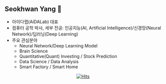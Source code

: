 ## Seokhwan Yang 👋

<!--
**aidalabs/aidalabs** is a ✨ _special_ ✨ repository because its `README.md` (this file) appears on your GitHub profile.

Here are some ideas to get you started:

- 🔭 I’m currently working on ...
- 🌱 I’m currently learning ...
- 👯 I’m looking to collaborate on ...
- 🤔 I’m looking for help with ...
- 💬 Ask me about ...
- 📫 How to reach me: ...
- 😄 Pronouns: ...
- ⚡ Fun fact: ...
-->

- 아이다랩(AiDALab) 대표 
- 컴퓨터 공학 박사, 세부 전공: 인공지능(AI, Artificial Intelligence)/신경망(Neural Network)/딥러닝(Deep Learning)
- 주요 관심분야
  - Neural Network/Deep Learning Model
  - Brain Science
  - Quantitative(Quant) Investing / Stock Prediction
  - Data Science / Data Analysis
  - Smart Factory / Smart Home

<div align=center>

[![Hits](https://hits.seeyoufarm.com/api/count/incr/badge.svg?url=https%3A%2F%2Fgithub.com%2Faidalabs)](https://hits.seeyoufarm.com) 

</div>
